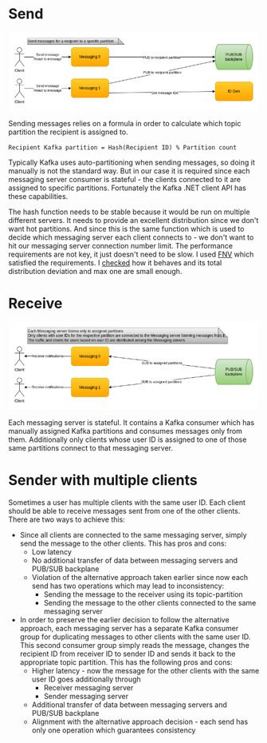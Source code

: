 # Send

![Send messages](images/cecochat-02-message-send.png)

Sending messages relies on a formula in order to calculate which topic partition the recipient is assigned to.

```
Recipient Kafka partition = Hash(Recipient ID) % Partition count
```

Typically Kafka uses auto-partitioning when sending messages, so doing it manually is not the standard way. But in our case it is required since each messaging server consumer is stateful - the clients connected to it are assigned to specific partitions. Fortunately the Kafka .NET client API has these capabilities.

The hash function needs to be stable because it would be run on multiple different servers. It needs to provide an excellent distribution since we don't want hot partitions. And since this is the same function which is used to decide which messaging server each client connects to - we don't want to hit our messaging server connection number limit. The performance requirements are not key, it just doesn't need to be slow. I used [FNV](https://en.wikipedia.org/wiki/Fowler%E2%80%93Noll%E2%80%93Vo_hash_function) which satisfied the requirements. I [checked](check/) how it behaves and its total distribution deviation and max one are small enough.

# Receive

![Receive messages](images/cecochat-03-message-receive.png)

Each messaging server is stateful. It contains a Kafka consumer which has manually assigned Kafka partitions and consumes messages only from them. Additionally only clients whose user ID is assigned to one of those same partitions connect to that messaging server.

# Sender with multiple clients

Sometimes a user has multiple clients with the same user ID. Each client should be able to receive messages sent from one of the other clients. There are two ways to achieve this:

* Since all clients are connected to the same messaging server, simply send the message to the other clients. This has pros and cons:
  - Low latency
  - No additional transfer of data between messaging servers and PUB/SUB backplane
  - Violation of the alternative approach taken earlier since now each send has two operations which may lead to inconsistency:
    - Sending the message to the receiver using its topic-partition
    - Sending the message to the other clients connected to the same messaging server
* In order to preserve the earlier decision to follow the alternative approach, each messaging server has a separate Kafka consumer group for duplicating messages to other clients with the same user ID. This second consumer group simply reads the message, changes the recipient ID from receiver ID to sender ID and sends it back to the appropriate topic partition. This has the following pros and cons:
  - Higher latency - now the message for the other clients with the same user ID goes additionally through
    - Receiver messaging server
    - Sender messaging server
  - Additional transfer of data between messaging servers and PUB/SUB backplane
  - Alignment with the alternative approach decision - each send has only one operation which guarantees consistency
